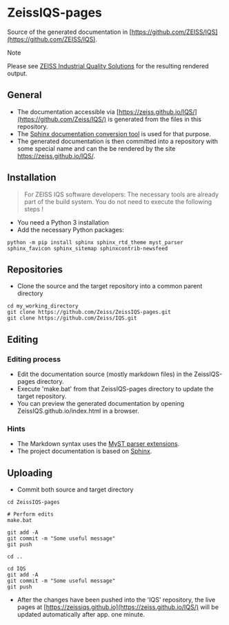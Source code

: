 # ZeissIQS-pages

Source of the generated documentation in [https://github.com/ZEISS/IQS](https://github.com/ZEISS/IQS).

> [!NOTE]
> Please see [ZEISS Industrial Quality Solutions](https://zeiss.github.io/IQS/) for the resulting rendered output.

## General

* The documentation accessible via [https://zeiss.github.io/IQS/](https://github.com/Zeiss/IQS/) is generated from the files in this repository.
* The [Sphinx documentation conversion tool](https://www.sphinx-doc.org) is used for that purpose.
* The generated documentation is then committed into a repository with some special name and can the be rendered by the site https://zeiss.github.io/IQS/.

## Installation

> For ZEISS IQS software developers: The necessary tools are already part of the build system. You do not need to execute the following steps !

* You need a Python 3 installation
* Add the necessary Python packages:

~~~
python -m pip install sphinx sphinx_rtd_theme myst_parser sphinx_favicon sphinx_sitemap sphinxcontrib-newsfeed
~~~

## Repositories

* Clone the source and the target repository into a common parent directory

~~~
cd my_working_directory
git clone https://github.com/Zeiss/ZeissIQS-pages.git
git clone https://github.com/Zeiss/IQS.git
~~~

## Editing

### Editing process

* Edit the documentation source (mostly markdown files) in the ZeissIQS-pages directory.
* Execute 'make.bat' from that ZeissIQS-pages directory to update the target repository.
* You can preview the generated documentation by opening ZeissIQS.github.io/index.html in a browser.

### Hints

* The Markdown syntax uses the [MyST parser extensions](https://myst-parser.readthedocs.io/en/latest/index.html).
* The project documentation is based on [Sphinx](https://www.sphinx-doc.org/en/master/index.html).


## Uploading

* Commit both source and target directory

~~~
cd ZeissIQS-pages

# Perform edits
make.bat

git add -A
git commit -m "Some useful message"
git push

cd ..

cd IQS
git add -A
git commit -m "Some useful message"
git push
~~~

* After the changes have been pushed into the 'IQS' repository, the live pages at [https://zeissiqs.github.io](https://zeiss.github.io/IQS/) will be updated automatically after app. one minute.
